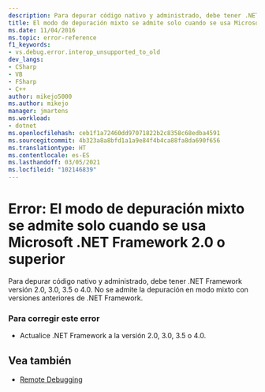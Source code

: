 ```yaml
---
description: Para depurar código nativo y administrado, debe tener .NET Framework versión 2.0, 3.0, 3.5 o 4.0.
title: El modo de depuración mixto se admite solo cuando se usa Microsoft .NET Framework 2.0 o superior | Microsoft Docs
ms.date: 11/04/2016
ms.topic: error-reference
f1_keywords:
- vs.debug.error.interop_unsupported_to_old
dev_langs:
- CSharp
- VB
- FSharp
- C++
author: mikejo5000
ms.author: mikejo
manager: jmartens
ms.workload:
- dotnet
ms.openlocfilehash: ceb1f1a72460dd97071822b2c8358c68edba4591
ms.sourcegitcommit: 4b323a8a8bfd1a1a9e84f4b4ca88fa8da690f656
ms.translationtype: HT
ms.contentlocale: es-ES
ms.lasthandoff: 03/05/2021
ms.locfileid: "102146839"
---
```

# <a name="error-mixed-mode-debugging-is-supported-only-when-using-microsoft-net-framework-20-or-greater"></a>Error: El modo de depuración mixto se admite solo cuando se usa Microsoft .NET Framework 2.0 o superior
Para depurar código nativo y administrado, debe tener .NET Framework versión 2.0, 3.0, 3.5 o 4.0. No se admite la depuración en modo mixto con versiones anteriores de .NET Framework.

### <a name="to-correct-this-error"></a>Para corregir este error

- Actualice .NET Framework a la versión 2.0, 3.0, 3.5 o 4.0.

## <a name="see-also"></a>Vea también
- [Remote Debugging](../debugger/remote-debugging.md)
